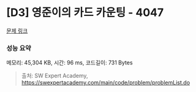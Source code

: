 # [D3] 영준이의 카드 카운팅 - 4047 

[문제 링크](https://swexpertacademy.com/main/code/problem/problemDetail.do?contestProbId=AWIsY84KEPMDFAWN) 

### 성능 요약

메모리: 45,304 KB, 시간: 96 ms, 코드길이: 731 Bytes



> 출처: SW Expert Academy, https://swexpertacademy.com/main/code/problem/problemList.do